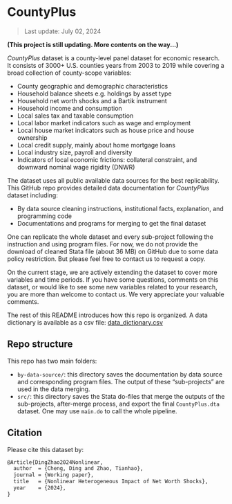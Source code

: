 # CountyPlus

> Last update: July 02, 2024

**(This project is still updating. More contents on the way...)**

*CountyPlus* dataset is a county-level panel dataset for economic research. It consists of 3000+ U.S. counties years from 2003 to 2019 while covering a broad collection of county-scope variables: 

- County geographic and demographic characteristics
- Household balance sheets e.g. holdings by asset type
- Household net worth shocks and a Bartik instrument
- Household income and consumption
- Local sales tax and taxable consumption
- Local labor market indicators such as wage and employment
- Local house market indicators such as house price and house ownership
- Local credit supply, mainly about home mortgage loans
- Local industry size, payroll and diversity
- Indicators of local economic frictions: collateral constraint, and downward nominal wage rigidity (DNWR)

The dataset uses all public available data sources for the best replicability. This GitHub repo provides detailed data documentation for *CountyPlus* dataset including:

- By data source cleaning instructions, institutional facts, explanation, and programming code
- Documentations and programs for merging to get the final dataset

One can replicate the whole dataset and every sub-project following the instruction and using program files. For now, we do not provide the download of cleaned Stata file (about 36 MB) on GitHub due to some data policy restriction. But please feel free to contact us to request a copy. 

On the current stage, we are actively extending the dataset to cover more variables and time periods. If you have some questions, comments on this dataset, or would like to see some new variables related to your research, you are more than welcome to contact us. We very appreciate your valuable comments.

The rest of this README introduces how this repo is organized. A data dictionary is available as a csv file: [data_dictionary.csv](“./data_dictionary.csv")

## Repo structure

This repo has two main folders:

- `by-data-source/`: this directory saves the documentation by data source and corresponding program files. The output of these “sub-projects” are used in the data merging.
- `src/`: this directory saves the Stata do-files that merge the outputs of the sub-projects, after-merge process, and export the final `CountyPlus.dta` dataset. One may use `main.do` to call the whole pipeline.

## Citation

Please cite this dataset by:

```tex
@Article{DingZhao2024Nonlinear,
  author  = {Cheng, Ding and Zhao, Tianhao},
  journal = {Working paper},
  title   = {Nonlinear Heterogeneous Impact of Net Worth Shocks},
  year    = {2024},
}
```
